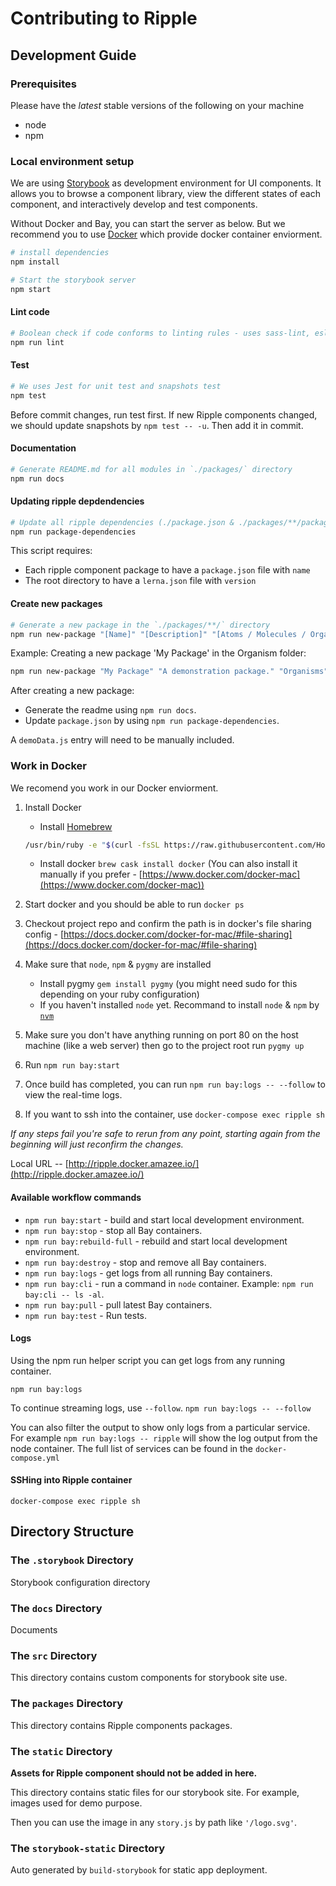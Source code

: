 # Contributing to Ripple

## Development Guide

### Prerequisites

Please have the *latest* stable versions of the following on your machine

- node
- npm

### Local environment setup

We are using [Storybook](https://storybook.js.org/) as development environment
for UI components. It allows you to browse a component library, view the
different states of each component, and interactively develop and test components.

Without Docker and Bay, you can start the server as below. But we recommend you
to use [Docker](#work-in-docker) which provide docker container enviorment.

``` bash
# install dependencies
npm install

# Start the storybook server
npm start
```

#### Lint code

``` bash
# Boolean check if code conforms to linting rules - uses sass-lint, eslint & markdownlint
npm run lint
```

#### Test

``` bash
# We uses Jest for unit test and snapshots test
npm test
```

Before commit changes, run test first. If new Ripple components changed, we
should update snapshots by `npm test -- -u`. Then add it in commit.

#### Documentation

``` bash
# Generate README.md for all modules in `./packages/` directory
npm run docs
```

#### Updating ripple depdendencies

``` bash
# Update all ripple dependencies (./package.json & ./packages/**/package.json)
npm run package-dependencies
```

This script requires:

- Each ripple component package to have a `package.json` file with `name`
- The root directory to have a `lerna.json` file with `version`

#### Create new packages

``` bash
# Generate a new package in the `./packages/**/` directory
npm run new-package "[Name]" "[Description]" "[Atoms / Molecules / Organisms]"
```

Example: Creating a new package 'My Package' in the Organism folder:

``` bash
npm run new-package "My Package" "A demonstration package." "Organisms"
```

After creating a new package:

- Generate the readme using `npm run docs`.
- Update `package.json` by using `npm run package-dependencies`.

A `demoData.js` entry will need to be manually included.

### Work in Docker

We recomend you work in our Docker enviorment.

1. Install Docker
   - Install [Homebrew](https://brew.sh/)

   ```bash
   /usr/bin/ruby -e "$(curl -fsSL https://raw.githubusercontent.com/Homebrew/install/master/install)"
   ```

   - Install docker `brew cask install docker`
   (You can also install it manually if you prefer - [https://www.docker.com/docker-mac](https://www.docker.com/docker-mac))
2. Start docker and you should be able to run `docker ps`
3. Checkout project repo and confirm the path is in docker's file sharing
    config - [https://docs.docker.com/docker-for-mac/#file-sharing](https://docs.docker.com/docker-for-mac/#file-sharing)
4. Make sure that `node`, `npm` & `pygmy` are installed
   - Install pygmy `gem install pygmy` (you might need sudo for this depending
     on your ruby configuration)
   - If you haven't installed `node` yet. Recommand to install `node` & `npm`
     by [`nvm`](https://github.com/creationix/nvm)
5. Make sure you don't have anything running on port 80 on the host machine
   (like a web server) then go to the project root run `pygmy up`
6. Run `npm run bay:start`
7. Once build has completed, you can run `npm run bay:logs -- --follow` to view
   the real-time logs.
8. If you want to ssh into the container, use `docker-compose exec ripple sh`

_If any steps fail you're safe to rerun from any point, starting again from the
beginning will just reconfirm the changes._

Local URL -- [http://ripple.docker.amazee.io/](http://ripple.docker.amazee.io/)

#### Available workflow commands

- `npm run bay:start` - build and start local development environment.
- `npm run bay:stop` - stop all Bay containers.
- `npm run bay:rebuild-full` - rebuild and start local development environment.
- `npm run bay:destroy` - stop and remove all Bay containers.
- `npm run bay:logs` - get logs from all running Bay containers.
- `npm run bay:cli` - run a command in `node` container.
   Example: `npm run bay:cli -- ls -al`.
- `npm run bay:pull` - pull latest Bay containers.
- `npm run bay:test` - Run tests.

#### Logs

Using the npm run helper script you can get logs from any running container.

`npm run bay:logs`

To continue streaming logs, use `--follow`.
`npm run bay:logs -- --follow`

You can also filter the output to show only logs from a particular service.
For example `npm run bay:logs -- ripple` will show the log output from the node container.
The full list of services can be found in the `docker-compose.yml`

#### SSHing into Ripple container

`docker-compose exec ripple sh`

## Directory Structure

### The `.storybook` Directory

Storybook configuration directory

### The `docs` Directory

Documents

### The `src` Directory

This directory contains custom components for storybook site use.

### The `packages` Directory

This directory contains Ripple components packages.

### The `static` Directory

**Assets for Ripple component should not be added in here.**

This directory contains static files for our storybook site. For example, images
used for demo purpose.

Then you can use the image in any `story.js` by path like `'/logo.svg'`.

### The `storybook-static` Directory

Auto generated by `build-storybook` for static app deployment.
